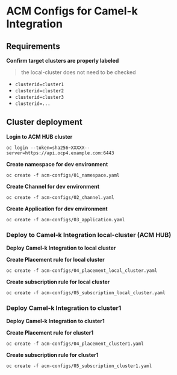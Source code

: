 # ACM Configs for Camel-k Integration

## Requirements 
**Confirm target clusters are properly labeled**
> the local-cluster does not need to be checked
*  `clusterid=cluster1`
*  `clusterid=cluster2`
*  `clusterid=cluster3`
*  `clusterid=...`

## Cluster deployment 

**Login to ACM HUB cluster**
```
oc login --token=sha256~XXXXX--server=https://api.ocp4.example.com:6443
```

**Create namespace for dev environment**
```
oc create -f acm-configs/01_namespace.yaml
```

**Create Channel for dev environment**
```
oc create -f acm-configs/02_channel.yaml 
```

**Create Application for dev environment**
```
oc create -f acm-configs/03_application.yaml
```

### Deploy to Camel-k Integration local-cluster (ACM HUB)
**Deploy Camel-k Integration to local cluster**

**Create Placement rule for local cluster**
```
oc create -f acm-configs/04_placement_local_cluster.yaml 
```

**Create subscription rule for local cluster**
```
oc create -f acm-configs/05_subscription_local_cluster.yaml 
```

### Deploy Camel-k Integration  to cluster1 

**Deploy Camel-k Integration to cluster1**

**Create Placement rule for cluster1**
```
oc create -f acm-configs/04_placement_cluster1.yaml
```

**Create subscription rule for cluster1**
```
oc create -f acm-configs/05_subscription_cluster1.yaml
```


